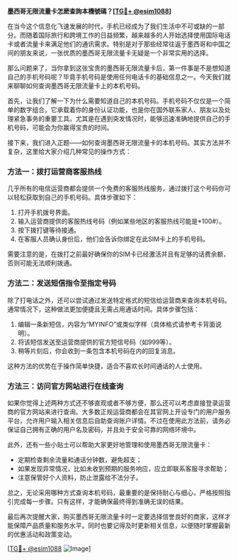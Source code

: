 **墨西哥无限流量卡怎麽查詢本機號碼？[[TG💪+ @esim1088](https://t.me/s/esim1088)]**

在当今这个信息化飞速发展的时代，手机已经成为了我们生活中不可或缺的一部分。而随着国际旅行和跨境工作的日益频繁，越来越多的人开始选择使用国际电话卡或者流量卡来满足他们的通讯需求。特别是对于那些经常往返于墨西哥和中国之间的朋友来说，一张优质的墨西哥无限流量卡无疑是一个非常实用的选择。

那么问题来了，当你拿到这张宝贵的墨西哥无限流量卡后，第一件事是不是想知道自己的手机号码呢？毕竟手机号码是使用任何电话卡的基础信息之一。今天我们就来聊聊如何查询墨西哥无限流量卡上的本机号码。

首先，让我们了解一下为什么需要知道自己的本机号码。手机号码不仅仅是一个简单的数字组合，它承载着你的身份认证功能，也是你在国外联系家人、朋友以及处理紧急事务的重要工具。尤其是在遇到突发情况时，能够迅速准确地提供自己的手机号码，可能会为你赢得宝贵的时间。

接下来，我们进入正题——如何查询墨西哥无限流量卡的本机号码。其实方法并不复杂，这里给大家介绍几种常见的操作方式：

### 方法一：拨打运营商客服热线
几乎所有的电信运营商都会提供一个免费的客服热线服务，通过拨打这个号码你可以轻松获取到自己的手机号码。具体步骤如下：
1. 打开手机拨号界面。
2. 输入运营商提供的客服热线号码（例如某些地区的客服热线可能是*100#）。
3. 按下拨打键等待接通。
4. 在客服人员确认身份后，他们会告诉你绑定在此SIM卡上的手机号码。

需要注意的是，在拨打之前最好确保你的SIM卡已经激活并且有足够的话费余额，否则可能无法顺利拨通。

### 方法二：发送短信指令至指定号码
除了打电话之外，还可以尝试通过发送特定格式的短信给运营商来查询本机号码。通常情况下，这种做法更加便捷且无需占用通话时间。具体步骤包括：
1. 编辑一条新短信，内容为“MYINFO”或类似字样（具体格式请参考卡背面说明）。
2. 将该短信发送至运营商提供的官方短信号码（如999等）。
3. 稍等片刻后，你会收到一条包含本机号码在内的回复消息。

这种方法的优势在于操作简单快捷，适合不喜欢长时间通话的人士使用。

### 方法三：访问官方网站进行在线查询
如果你觉得上述两种方式还不够直观或者不够方便，那么还可以考虑直接登录运营商的官方网站来进行查询。大多数正规运营商都会在其官网上开设专门的用户服务平台，允许用户输入相关信息后自助查询账户详情。不过在使用此方法前，请务必保证自己拥有正确的用户名及密码，并且处于安全可靠的网络环境中。

此外，还有一些小贴士可以帮助大家更好地管理和使用墨西哥无限流量卡：
- 定期检查剩余流量和通话分钟数，避免超支；
- 如果发现异常情况，比如未收到预期的服务响应，应立即联系客服寻求帮助；
- 注意保管好个人资料，防止泄露给不法分子。

总之，无论采用哪种方式查询本机号码，最重要的是保持耐心与细心，严格按照指引完成每一步骤。只有这样，才能确保最终得到准确无误的结果。

最后再次提醒大家，购买墨西哥无限流量卡时一定要选择信誉良好的商家，这样才能保障产品质量和服务水平。同时也要记得及时更新相关信息，以便随时掌握最新的优惠活动和政策变动。

[[TG💪+ @esim1088](https://t.me/s/esim1088) ![Image](https://i.postimg.cc/4NQfJmqS/Snipaste-2025-05-13-00-14-12.png)]